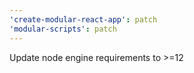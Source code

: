 ```yaml
---
'create-modular-react-app': patch
'modular-scripts': patch
---
```


Update node engine requirements to >=12
